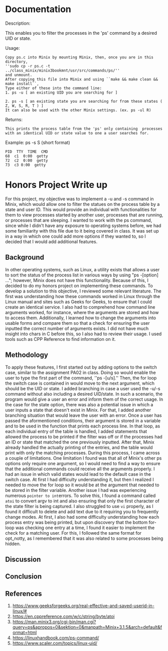 # Documentation

  Description: 

   This enables you to filter the processes in the 'ps' command by a desired UID or state.
    
  Usage:

    Copy ps.c into Minix by mounting Minix, then, once you are in this directory,
    ''sudo cp -r ps.c -t ../class_minix/minix3bookmnt/usr/src/commands/ps/'' 
    and unmount.
    After copying this file into Minix and using ``make && make clean && make install``,
    Type either of these into the command line:
    1. ps -u [ an existing UID you are searching for ]
    
    2. ps -s [ an existing state you are searching for from these states ( Z, W, S, R, T ) ]
    It can also be used with the other Minix settings. (ex. ps -ul R)

    
  Returns:
  
    This prints the process table from the 'ps' only containing  processes with an identical UID or state value to one a user searches for.

  Example:
    ps -s S (short format)
    
    PID  TTY  TIME  CMD
    68  c1  0:00  getty
    72  c2  0:00  getty
    73  c3 0:00  getty


    
    
# Honors Project Write up

  For this project, my objective was to implement a -u and -s command in Minix, which would allow one to filter the statues on the process table by a state and user ID. This would provide an individual with functionalities for them to view processes started by another user, processes that are running, or processes that are sleeping. I wanted to work with the ps command, since while I didn't have any exposure to operating systems before, we had some familiarity with this file due to it being covered in class. It was set up in a way in which one could add more options if they wanted to, so I decided that I would add additional features.

  ## Background

  In other operating systems, such as Linux, a utility exists that allows a user to sort the status of the process list in various ways by using "ps -[option] ..."; however, Minix does not have this functionality. Because of this, I decided to do my honors project on implementing these commands.
  To develop a solution to this objective, I reviewed some relevant literature. The first was understanding how these commands worked in Linux through the Linux manual and sites such as Geeks for Geeks, to ensure that I could create an identical service. I also had to comprehend how command line arguments worked, for instance, where the arguments are stored and how to access them. Additionally, I learned how to change the arguments into usable forms and compare them so that a check for ensuring the user inputted the correct number of arguments exists. 
  I did not have much insight into chars in C before this, so I also had to review their usage. I used tools such as CPP Reference to find information on it.
  
  ## Methodology
  To apply these features, I first started out by adding options to the switch case, similar to the assignment PA02 in class. Doing so would enable the user to type the first part of the command, ''ps -[u/s].'' Then, the for loop the switch case is contained in would move to the next argument, which should be the UID or state. I added branching in case a user used the -u/-s command without also including a desired UID/state. In such a scenario, the program would give a user an error and inform them of the correct usage. In the case for the state option, there was also a potential issue in which a user inputs a state that doesn't exist in Minix. For that, I added another branching situation that would leave the user with an error.
  Once a user has passed the aformentioned conditions, their argument is stored in a variable and to be used in the function that prints each process line. In that loop, as each individual entry of the table is handled, I added statements that allowed the process to be printed if the filter was off or if the processes had an ID or state that matched the one previously inputted. After that, Minix already handled the actually printing of the entries, and the table would print with only the matching processes.
    During this process, I came across a couple of limitations. One limitation I found was that all of Minix's other ps options only require one argument, so I would need to find a way to ensure that the additional commands could receive all the arguments properly. I had an issue in which valid states would lead to the default case in the switch case. At first I had difficulty understanding it, but then I realized I needed to move the for loop so it would be at the argument that needed to be stored in the filter variable.
  Another issue I had was experiencing numerous ``pointer to int``errors. To solve this, I found a command called ``atoi`` to convert argv to int and also ensuring that only the first character of the state filter is being captured. 
  I also struggled to use ``vi`` properly, as I found it difficult to delete and add text due to it requiring you to frequently change modes. 
  At first, I also had some difficulty understanding how each process entry was being printed, but upon discovery that the bottom for-loop was checking one entry at a time, I found it easier to implement the check for a matching user. For this, I followed the same format for opt_notty, as I remembered that it was also related to some processes being hidden.
  ## Discussion
  

  ## Conclusion

## References
  1. https://www.geeksforgeeks.org/real-effective-and-saved-userid-in-linux/#
  2. https://en.cppreference.com/w/c/string/byte/atoi
  3. https://man.minix3.org/cgi-bin/man.cgi?query=ps&apropos=0&sektion=0&manpath=Minix+3.1.5&arch=default&format=html
  4. https://linuxhandbook.com/ps-command/
  5. https://www.scaler.com/topics/linux-uid/
